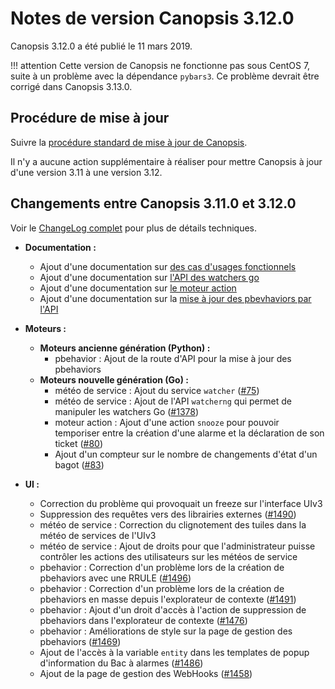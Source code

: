 # Notes de version Canopsis 3.12.0

Canopsis 3.12.0 a été publié le 11 mars 2019.

!!! attention
    Cette version de Canopsis ne fonctionne pas sous CentOS 7, suite à un problème avec la dépendance `pybars3`. Ce problème devrait être corrigé dans Canopsis 3.13.0.

## Procédure de mise à jour

Suivre la [procédure standard de mise à jour de Canopsis](../guide-administration/mise-a-jour/index.md).

Il n'y a aucune action supplémentaire à réaliser pour mettre Canopsis à jour d'une version 3.11 à une version 3.12.

## Changements entre Canopsis 3.11.0 et 3.12.0

Voir le [ChangeLog complet](https://git.canopsis.net/canopsis/canopsis/blob/develop/CHANGELOG.md) pour plus de détails techniques.

*  **Documentation :**
    *  Ajout d'une documentation sur [des cas d'usages fonctionnels](../guide-utilisation/cas-d-usage/index.md)
    *  Ajout d'une documentation sur [l'API des watchers go](../guide-developpement/watcherng/api_v2_watcherng.md)
    *  Ajout d'une documentation sur [le moteur action](../guide-administration/moteurs/engine-action.md)
    *  Ajout d'une documentation sur la [mise à jour des pbevhaviors par l'API](../guide-developpement/PBehavior/Utilisation/#update-un-pbehavior)

*  **Moteurs :**
    *  **Moteurs ancienne génération (Python) :**
        *  pbehavior : Ajout de la route d'API pour la mise à jour des pbehaviors
    *  **Moteurs nouvelle génération (Go) :**
        *  météo de service : Ajout du service `watcher` ([#75](https://git.canopsis.net/canopsis/go-revolution/issues/75))
        *  météo de service : Ajout de l'API `watcherng` qui permet de manipuler les watchers Go ([#1378](https://git.canopsis.net/canopsis/canopsis/issues/1378))
        *  moteur action : Ajout d'une action `snooze` pour pouvoir temporiser entre la création d'une alarme et la déclaration de son ticket ([#80](https://git.canopsis.net/canopsis/go-revolution/issues/80))
        *  Ajout d'un compteur sur le nombre de changements d'état d'un bagot ([#83](https://git.canopsis.net/canopsis/go-revolution/issues/83))

*  **UI :**
    *  Correction du problème qui provoquait un freeze sur l'interface UIv3
    *  Suppression des requêtes vers des librairies externes ([#1490](https://git.canopsis.net/canopsis/canopsis/issues/1490))
    *  météo de service : Correction du clignotement des tuiles dans la météo de services de l'UIv3
    *  météo de service : Ajout de droits pour que l'administrateur puisse contrôler les actions des utilisateurs sur les météos de service
    *  pbehavior : Correction d'un problème lors de la création de pbehaviors avec une RRULE ([#1496](https://git.canopsis.net/canopsis/canopsis/issues/1496))
    *  pbehavior : Correction d'un problème lors de la création de pbehaviors en masse depuis l'explorateur de contexte ([#1491](https://git.canopsis.net/canopsis/canopsis/issues/1491))
    *  pbehavior : Ajout d'un droit d'accès à l'action de suppression de pbehaviors dans l'explorateur de contexte ([#1476](https://git.canopsis.net/canopsis/canopsis/issues/1476))
    *  pbehavior : Améliorations de style sur la page de gestion des pbehaviors ([#1469](https://git.canopsis.net/canopsis/canopsis/issues/1469))
    *  Ajout de l'accès à la variable `entity` dans les templates de popup d'information du Bac à alarmes ([#1486](https://git.canopsis.net/canopsis/canopsis/issues/1486))
    *  Ajout de la page de gestion des WebHooks ([#1458](https://git.canopsis.net/canopsis/canopsis/issues/1458))
